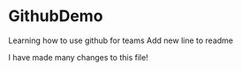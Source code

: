 # GithubDemo
Learning how to use github for teams
Add new line to readme

I have made many changes to this file!
